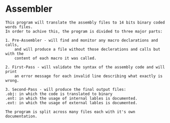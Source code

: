 # Assembler
	This program will translate the assembly files to 14 bits binary coded words files.
	In order to achive this, the program is divided to three major parts:
	
	1. Pre-Assembler - will find and monitor any macro declarations and calls,
		and will produce a file without those declerations and calls but with the
		content of each macro it was called.
		
	2. First-Pass - will validate the syntax of the assembly code and will print
		an error message for each invalid line describing what exactly is wrong.
		
	3. Second-Pass - will produce the final output files:
    .obj: in which the code is translated to binary
    .ent: in which the usage of internal lables is documented.
    .ext: in which the usage of external lables is documented.
	
	The program is split across many files each with it's own documentation.
